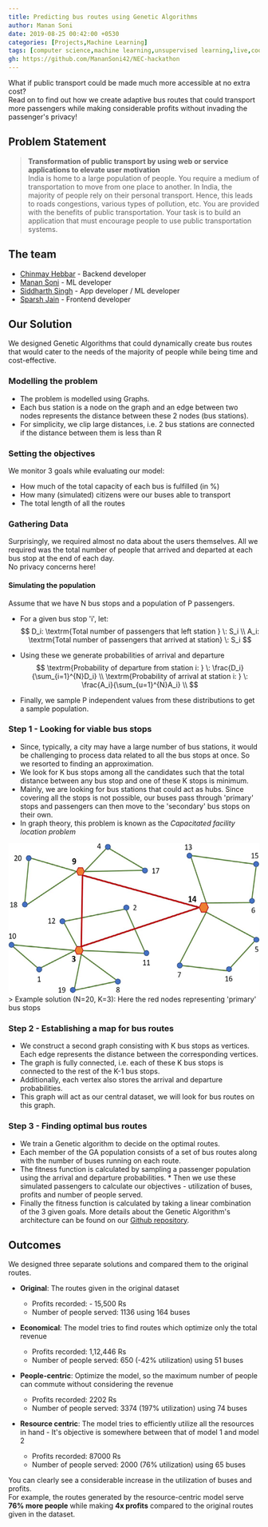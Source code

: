 ```yaml
---
title: Predicting bus routes using Genetic Algorithms
author: Manan Soni
date: 2019-08-25 00:42:00 +0530
categories: [Projects,Machine Learning]
tags: [computer science,machine learning,unsupervised learning,live,cool]
gh: https://github.com/MananSoni42/NEC-hackathon
---
```

What if public transport could be made much more accessible at no extra cost?  
Read on to find out how we create adaptive bus routes that could transport more passengers while making considerable profits without invading the passenger's privacy!

## Problem Statement
> **Transformation of public transport by using web or service applications to elevate user motivation**  
India is home to a large population of people. You require a medium of transportation to move from one place to another. In India, the majority of people rely on their personal transport. Hence, this leads to roads congestions, various types of pollution, etc. You are provided with the benefits of public transportation. Your task is to build an application that must encourage people to use public transportation systems.

## The team
* [Chinmay Hebbar](https://github.com/cheese-cracker) - Backend developer
* [Manan Soni](https://github.com/MananSoni42) - ML developer
* [Siddharth Singh](https://github.com/coolsidd) - App developer / ML developer
* [Sparsh Jain](https://github.com/dudesparsh) - Frontend developer

## Our Solution
We designed Genetic Algorithms that could dynamically create bus routes that would cater to the needs of the majority of people while being time and cost-effective.

### Modelling the problem
* The problem is modelled using Graphs.  
* Each bus station is a node on the graph and an edge between two nodes represents the distance between these 2 nodes (bus stations).  
* For simplicity, we clip large distances, i.e. 2 bus stations are connected if the distance between them is less than R

### Setting the objectives
We monitor 3 goals while evaluating our model:
* How much of the total capacity of each bus is fulfilled (in %)
* How many (simulated) citizens were our buses able to transport
* The total length of all the routes

### Gathering Data
Surprisingly, we required almost no data about the users themselves.
All we required was the total number of people that arrived and departed at each bus stop at the end of each day.  
No privacy concerns here!

#### Simulating the population
Assume that we have N bus stops and a population of P passengers.
* For a given bus stop 'i', let:
$$
D_i:  \textrm{Total number of passengers that left station } \: S_i \\
A_i: \textrm{Total number of passengers that arrived at station} \: S_i
$$  

* Using these we generate probabilities of arrival and departure
$$
\textrm{Probability of departure from station i: } \: \frac{D_i}{\sum_{i=1}^{N}D_i} \\
\textrm{Probability of arrival at station i: } \: \frac{A_i}{\sum_{u=1}^{N}A_i} \\
$$
* Finally, we sample P independent values from these distributions to get a sample population.

### Step 1 - Looking for viable bus stops
* Since, typically, a city may have a large number of bus stations, it would be challenging to process data related to all the bus stops at once. So we resorted to finding an approximation.
* We look for K bus stops among all the candidates such that the total distance between any bus stop and one of these K stops is minimum.  
* Mainly, we are looking for bus stations that could act as hubs. Since covering all the stops is not possible, our buses pass through 'primary' stops and passengers can then move to the 'secondary' bus stops on their own.
* In graph theory, this problem is known as the _Capacitated facility location problem_
<div class="row">
  <div class="col-2"></div>
  <div class="col-8">
    <img class="img-responsive img-rounded" src="/assets/img/projects/ml/capfac.png" alt="sol_capfac">
  </div>
  <div class="col-2"></div>
</div>  
> Example solution (N=20, K=3): Here the red nodes representing 'primary' bus stops

### Step 2 - Establishing a map for bus routes
* We construct a second graph consisting with K bus stops as vertices. Each edge represents the distance between the corresponding vertices.
* The graph is fully connected, i.e. each of these K bus stops is connected to the rest of the K-1 bus stops.  
* Additionally, each vertex also stores the arrival and departure probabilities.  
* This graph will act as our central dataset, we will look for bus routes on this graph.

### Step 3 - Finding optimal bus routes
* We train a Genetic algorithm to decide on the optimal routes.  
* Each member of the GA population consists of a set of bus routes along with the number of buses running on each route.  
* The fitness function is calculated by sampling a passenger population using the arrival and departure probabilities. * Then we use these simulated passengers to calculate our objectives - utilization of buses, profits and number of people served.  
* Finally the fitness function is calculated by taking a linear combination of the 3 given goals.
More details about the Genetic Algorithm's architecture can be found on our [Github repository](https://github.com/MananSoni42/NEC-hackathon).

## Outcomes
We designed three separate solutions and compared them to the original routes.
* **Original**: The routes given in the original dataset
  * Profits recorded: - 15,500 Rs
  * Number of people served: 1136 using 164 buses  

* **Economical**: The model tries to find routes which optimize only the total revenue
    * Profits recorded: 1,12,446 Rs
    * Number of people served: 650 (-42% utilization) using 51 buses  

* **People-centric**: Optimize the model, so the maximum number of people can commute without considering the revenue
    * Profits recorded: 2202 Rs
    * Number of people served: 3374 (197% utilization) using 74 buses

* **Resource centric**: The model tries to efficiently utilize all the resources in hand - It's objective is somewhere between that of model 1 and model 2
    * Profits recorded: 87000 Rs
    * Number of people served: 2000 (76% utilization) using 65 buses  

You can clearly see a considerable increase in the utilization of buses and profits.  
For example, the routes generated by the resource-centric model serve **76% more people** while making **4x profits** compared to the original routes given in the dataset.
